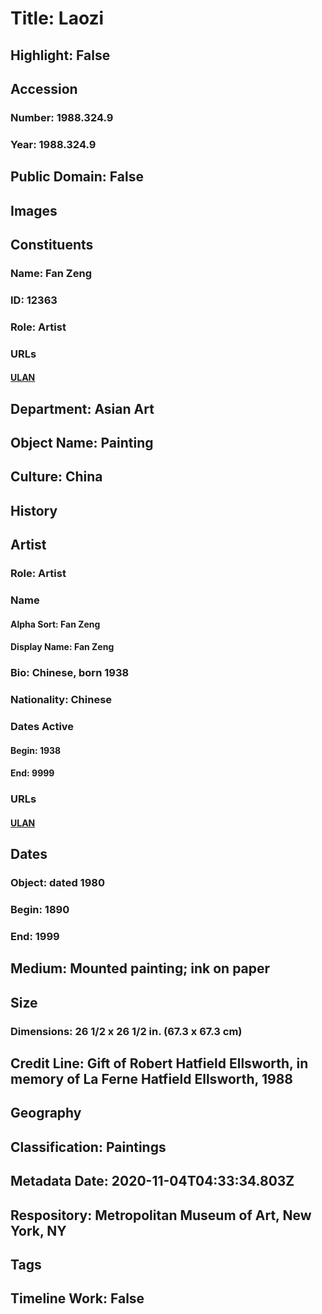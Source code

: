 # Title: Laozi
## Highlight: False
## Accession
### Number: 1988.324.9
### Year: 1988.324.9
## Public Domain: False
## Images
## Constituents
### Name: Fan Zeng
### ID: 12363
### Role: Artist
### URLs
#### [ULAN](http://vocab.getty.edu/page/ulan/500339773)
## Department: Asian Art
## Object Name: Painting
## Culture: China
## History
## Artist
### Role: Artist
### Name
#### Alpha Sort: Fan Zeng
#### Display Name: Fan Zeng
### Bio: Chinese, born 1938
### Nationality: Chinese
### Dates Active
#### Begin: 1938
#### End: 9999
### URLs
#### [ULAN](http://vocab.getty.edu/page/ulan/500339773)
## Dates
### Object: dated 1980
### Begin: 1890
### End: 1999
## Medium: Mounted painting; ink on paper
## Size
### Dimensions: 26 1/2 x 26 1/2 in. (67.3 x 67.3 cm)
## Credit Line: Gift of Robert Hatfield Ellsworth, in memory of La Ferne Hatfield Ellsworth, 1988
## Geography
## Classification: Paintings
## Metadata Date: 2020-11-04T04:33:34.803Z
## Respository: Metropolitan Museum of Art, New York, NY
## Tags
## Timeline Work: False